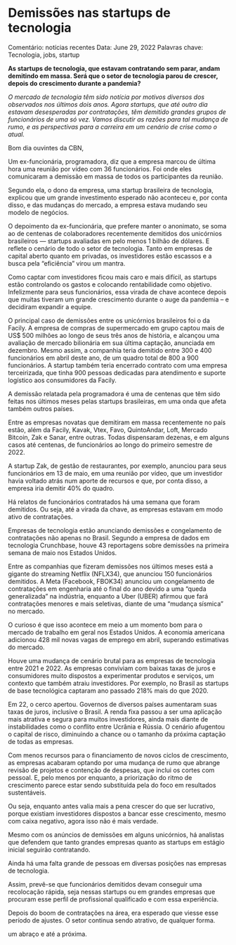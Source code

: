 # Demissões nas startups de tecnologia

Comentário: notícias recentes
Data: June 29, 2022
Palavras chave: Tecnologia, jobs, startup

**As startups de tecnologia, que estavam contratando sem parar, andam demitindo em massa. Será que o setor de tecnologia parou de crescer, depois do crescimento durante a pandemia?**

*O mercado de tecnologia têm sido notícia por motivos diversos dos observados nos últimos dois anos. Agora startups, que até outro dia estavam desesperadas por contratações, têm demitido grandes grupos de funcionários de uma só vez. Vamos discutir as razões para tal mudança de rumo, e as perspectivas para a carreira em um cenário de crise como o atual.*

Bom dia ouvintes da CBN,

Um ex-funcionária, programadora, diz que a empresa marcou de última hora uma reunião por vídeo com 36 funcionários. Foi onde eles comunicaram a demissão em massa de todos os participantes da reunião. 

Segundo ela, o dono da empresa, uma startup brasileira de tecnologia, explicou que um grande investimento esperado não aconteceu e, por conta disso, e das mudanças do mercado, a empresa estava mudando seu modelo de negócios.

O depoimento da ex-funcionária, que prefere manter o anonimato, se soma ao de centenas de colaboradores recentemente demitidos dos unicórnios brasileiros — startups avaliadas em pelo menos 1 bilhão de dólares. E reflete o cenário de todo o setor de tecnologia. Tanto em empresas de capital aberto quanto em privadas, os investidores estão escassos e a busca pela “eficiência” virou um mantra.

Como captar com investidores ficou mais caro e mais difícil, as startups estão controlando os gastos e colocando rentabilidade como objetivo. Infelizmente para seus funcionários, essa virada de chave acontece depois que muitas tiveram um grande crescimento durante o auge da pandemia – e decidiram expandir a equipe. 

O principal caso de demissões entre os unicórnios brasileiros foi o da Facily. A empresa de compras de supermercado em grupo captou mais de US$ 500 milhões ao longo de seus três anos de história, e alcançou uma avaliação de mercado bilionária em sua última captação, anunciada em dezembro. Mesmo assim, a companhia teria demitido entre 300 e 400 funcionários em abril deste ano, de um quadro total de 800 a 900 funcionários. A startup também teria encerrado contrato com uma empresa terceirizada, que tinha 900 pessoas dedicadas para atendimento e suporte logístico aos consumidores da Facily.

A demissão relatada pela programadora é uma de centenas que têm sido feitas nos últimos meses pelas startups brasileiras, em uma onda que afeta também outros países.

Entre as empresas novatas que demitiram em massa recentemente no país estão, além da Facily, Kavak, Vtex, Favo, QuintoAndar, Loft, Mercado Bitcoin, Zak e Sanar, entre outras. Todas dispensaram dezenas, e em alguns casos até centenas, de funcionários ao longo do primeiro semestre de 2022.

A startup Zak, de gestão de restaurantes, por exemplo, anunciou para seus funcionários em 13 de maio, em uma reunião por vídeo, que um investidor havia voltado atrás num aporte de recursos e que, por conta disso, a empresa iria demitir 40% do quadro.

Há relatos de funcionários contratados há uma semana que foram demitidos. Ou seja, até a virada da chave, as empresas estavam em modo ativo de contratações.

Empresas de tecnologia estão anunciando demissões e congelamento de contratações não apenas no Brasil. Segundo a empresa de dados em tecnologia Crunchbase, houve 43 reportagens sobre demissões na primeira semana de maio nos Estados Unidos. 

Entre as companhias que fizeram demissões nos últimos meses está a gigante do streaming Netflix (NFLX34), que anunciou 150 funcionários demitidos. A Meta (Facebook, FBOK34) anunciou um congelamento de contratações em engenharia até o final do ano devido a uma “queda generalizada” na indústria, enquanto a Uber (UBER) afirmou que fará contratações menores e mais seletivas, diante de uma “mudança sísmica” no mercado.

O curioso é que isso acontece em meio a um momento bom para o mercado de trabalho em geral nos Estados Unidos. A economia americana adicionou 428 mil novas vagas de emprego em abril, superando estimativas do mercado. 

Houve uma mudança de cenário brutal para as empresas de tecnologia entre 2021 e 2022. As empresas conviviam com baixas taxas de juros e consumidores muito dispostos a experimentar produtos e serviços, um contexto que também atraiu investidores. Por exemplo, no Brasil as startups de base tecnológica captaram ano passado 218% mais do que 2020.

Em 22, o cerco apertou. Governos de diversos países aumentaram suas taxas de juros, inclusive o Brasil. A renda fixa passou a ser uma aplicação mais atrativa e segura para muitos investidores, ainda mais diante de instabilidades como o conflito entre Ucrânia e Rússia. O cenário afugentou o capital de risco, diminuindo a chance ou o tamanho da próxima captação de todas as empresas. 

Com menos recursos para o financiamento de novos ciclos de crescimento, as empresas acabaram optando por uma mudança de rumo que abrange revisão de projetos e contenção de despesas, que inclui os cortes com pessoal. E, pelo menos por enquanto, a priorização do ritmo de crescimento parece estar sendo substituída pela do foco em resultados sustentáveis.

Ou seja, enquanto antes valia mais a pena crescer do que ser lucrativo, porque existiam investidores dispostos a bancar esse crescimento, mesmo com caixa negativo, agora isso não é mais verdade. 

Mesmo com os anúncios de demissões em alguns unicórnios, há analistas que defendem que tanto grandes empresas quanto as startups em estágio inicial seguirão contratando. 

Ainda há uma falta grande de pessoas em diversas posições nas empresas de tecnologia. 

Assim, prevê-se que funcionários demitidos devam conseguir uma recolocação rápida, seja nessas startups ou em grandes empresas que procuram esse perfil de profissional qualificado e com essa experiência.

Depois do boom de contratações na área, era esperado que viesse esse período de ajustes. O setor continua sendo atrativo, de qualquer forma.

um abraço e até a próxima.
